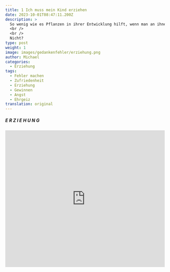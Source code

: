 ```yaml
---
title: 1 Ich muss mein Kind erziehen
date: 2023-10-01T08:47:11.200Z
description: >
  So wenig wie es Pflanzen in ihrer Entwicklung hilft, wenn man an ihnen zieht, so wenig hilft es der Entwicklung von Menschen, wenn man sie erzieht.
  <br />
  <br />
  Nicht? 
type: post
weight: 1
image: images/gedankenfehler/erziehung.png
author: Michael
categories:
  - Erziehung
tags:
  - Fehler machen
  - Zufriedenheit
  - Erziehung
  - Gewinnen
  - Angst
  - Ehrgeiz
translation: original
---
```


##### E R Z I E H U N G

<a name="miro-board">
<iframe width="100%" height="432" src="https://miro.com/app/live-embed/uXjVM3o2LkA=/?moveToViewport=-3342,1231,9005,3253&embedId=334850693654" frameborder="0" scrolling="no" allow="fullscreen; clipboard-read; clipboard-write" allowfullscreen></iframe>